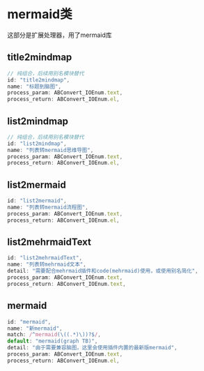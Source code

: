 # mermaid类

这部分是扩展处理器，用了mermaid库

## title2mindmap

```js
// 纯组合，后续用别名模块替代
id: "title2mindmap",
name: "标题到脑图",
process_param: ABConvert_IOEnum.text,
process_return: ABConvert_IOEnum.el,
```

## list2mindmap

```js
// 纯组合，后续用别名模块替代
id: "list2mindmap",
name: "列表转mermaid思维导图",
process_param: ABConvert_IOEnum.text,
process_return: ABConvert_IOEnum.el,
```

## list2mermaid

```js
id: "list2mermaid",
name: "列表转mermaid流程图",
process_param: ABConvert_IOEnum.text,
process_return: ABConvert_IOEnum.el,
```

## list2mehrmaidText

```js
id: "list2mehrmaidText",
name: "列表转mehrmaid文本",
detail: "需要配合mehrmaid插件和code(mehrmaid)使用，或使用别名简化",
process_param: ABConvert_IOEnum.text,
process_return: ABConvert_IOEnum.text,
```

## mermaid

```js
id: "mermaid",
name: "新mermaid",
match: /^mermaid(\((.*)\))?$/,
default: "mermaid(graph TB)",
detail: "由于需要兼容脑图，这里会使用插件内置的最新版mermaid",
process_param: ABConvert_IOEnum.text,
process_return: ABConvert_IOEnum.el,
```

